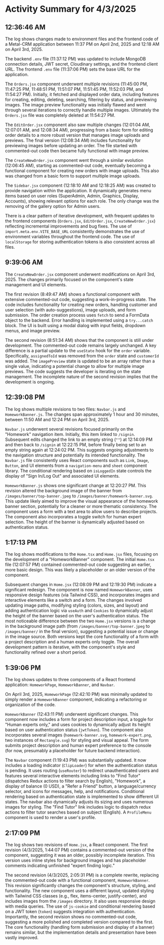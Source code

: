 # Activity Summary for 4/3/2025

## 12:36:46 AM
The log shows changes made to environment files and the frontend code of a Metal-CRM application between 11:37 PM on April 2nd, 2025 and 12:18 AM on April 3rd, 2025.

The backend `.env` file (11:37:12 PM) was updated to include MongoDB connection details, JWT secret, Cloudinary settings, and the frontend client URL.  The frontend `.env` file (11:37:06 PM) sets the base URL for the application.

The `Orders.jsx` component underwent multiple revisions (11:45:00 PM, 11:47:25 PM, 11:48:51 PM, 11:51:07 PM, 11:51:45 PM, 11:52:03 PM, and 11:54:27 PM).  Initially, it fetched and displayed order data,  including features for creating, editing, deleting, searching, filtering by status, and previewing images.  The image preview functionality was initially flawed and went through several iterations to correctly handle multiple images. Ultimately the `Orders.jsx` file was completely deleted at 11:54:27 PM.

The `EditOrder.jsx` component also saw multiple changes (12:01:04 AM, 12:07:01 AM, and 12:08:34 AM), progressing from a basic form for editing order details to a more robust version that manages image uploads and previews.  The final version (12:08:34 AM) includes functionality for previewing images before updating an order. The file started with commented-out code then  became fully functional with image preview.

The `CreateNewOrder.jsx` component went through a similar evolution (12:06:45 AM),  starting as commented-out code, eventually becoming a functional component for creating new orders with image uploads. This also was changed from a basic form to support multiple image uploads.

The `Sidebar.jsx` component (12:18:10 AM and 12:18:25 AM) was created to provide navigation within the application.  It dynamically generates menu items based on user roles (SuperAdmin, Admin, Graphics, Display, Accounts), showing relevant options for each role. The only change was the removing of the gallery option for Admin users.


There is a clear pattern of iterative development, with frequent updates to the frontend components (`Orders.jsx`, `EditOrder.jsx`, `CreateNewOrder.jsx`) reflecting incremental improvements and bug fixes.  The use of `import.meta.env.VITE_BASE_URL` consistently demonstrates the use of environment variables throughout the frontend code.  The use of `localStorage` for storing authentication tokens is also consistent across all files.


## 9:39:06 AM
The `CreateNewOrder.jsx` component underwent modifications on April 3rd, 2025.  The changes primarily focused on the component's state management and UI elements.

The first revision (8:49:47 AM) shows a functional component with extensive commented-out code, suggesting a work-in-progress state.  The code includes functionality for creating new orders, handling customer and user selection (with auto-suggestions), image uploads, and form submission.  The order creation process uses `fetch` to send a FormData object to the backend.  Error handling is implemented using a `try...catch` block.  The UI is built using a modal dialog with input fields, dropdown menus, and image preview.

The second revision (8:51:34 AM) shows that the component is still under development.  The commented-out code remains largely unchanged.  A key difference is a partial update to the `useState` hook for the `order` variable. Specifically,  `assignedToId` was removed from the  `order` state and  `customerId` was added.  The `imagePreview` state is updated to be an array rather than a single value, indicating a potential change to allow for multiple image previews.  The code suggests the developer is iterating on the state management.  The incomplete nature of the second revision implies that the development is ongoing.


## 12:39:08 PM
The log shows multiple revisions to two files: `Navbar.js` and `HomeworkBanner.js`.  The changes span approximately 1 hour and 30 minutes, between 11:50 AM and 12:24 PM on April 3rd, 2025.

`Navbar.js` underwent several revisions focused primarily on the "Homework" navigation item. Initially, this item linked to `/signin`.  Subsequent edits changed the link to an empty string (`""`) at 12:14:09 PM and then back to `/signin` at 12:22:15 PM, before finally being set to an empty string again at 12:24:02 PM. This suggests ongoing adjustments to the navigation structure and potentially its intended functionality.  The `Navbar.js` file consistently uses React components such as `Link`, `Image`, `Button`, and UI elements from a `navigation-menu` and `sheet` component library. The conditional rendering based on `isLoggedIn` state controls the display of "Sign In/Log Out" and associated UI elements.

`HomeworkBanner.js` shows one significant change at 12:20:27 PM.  This revision altered the background image of the banner from `/images/banner/top-banner.jpeg` to `/images/banner/homework-banner.svg`. This update likely aimed to improve the visual appearance of the homework banner section, potentially for a cleaner or more thematic consistency. The component uses a form with a text area to allow users to describe projects. The component also incorporates a toggle switch for human expert selection.  The height of the banner is dynamically adjusted based on authentication status.


## 1:17:13 PM
The log shows modifications to the `Home.tsx` and `Home.jsx` files, focusing on the development of a "HomeworkBanner" component.  The initial `Home.tsx` file (12:07:57 PM) contained commented-out code suggesting an earlier, more basic design.  This was likely a placeholder or an older version of the component.

Subsequent changes in `Home.jsx` (12:08:09 PM and 12:19:30 PM) indicate a significant redesign.  The component is now named `HomeworkBanner`, uses responsive design features (via Tailwind CSS), and incorporates images and interactive elements like a switch and a form.  The changes involved updating image paths, modifying styling (colors, sizes, and layout) and adding authentication logic via `useAuth` and `Cookies` to dynamically adjust the height of the banner based on the user's authentication status.  The most noticeable difference between the two `Home.jsx` versions is a change in the background image path (from `/images/banner/top-banner.jpeg` to `/images/banner/` in the final version), suggesting a potential issue or change in the image source.  Both versions kept the core functionality of a form with a project description and a human experts only toggle.  The overall development pattern is iterative, with the component's style and functionality refined over a short period.


## 1:39:06 PM
The log shows updates to three components of a React frontend application: `HomeworkPage`, `HomeworkBanner`, and `Navbar`.

On April 3rd, 2025,  `HomeworkPage` (12:42:10 PM) was minimally updated to simply render a `HomeworkBanner` component, indicating a refactoring or organization of the code.

`HomeworkBanner` (12:43:11 PM) underwent significant changes.  This component now includes a form for project description input, a toggle for "Human experts only," and uses cookies to dynamically adjust its height based on user authentication status (`jwtToken`).  The component also incorporates several images (`homework-banner.svg`, `homework-expert.png`, two instances of `Rectangle.svg`) for styling and visual appeal.  The form submits project description and human expert preference to the console (for now, presumably a placeholder for future backend interaction).

The `Navbar` component (1:19:43 PM) was substantially updated. It now includes a loading indicator (`ClipLoader`) for when the authentication status is pending.  It uses routing (`useRouter`) to redirect unauthenticated users and features several interactive elements including links to "Find Tutor" (dispatches Redux actions to filter search by English), "Homework", a display of balance (0 USD), a "Refer a Friend" button, a language/currency selector, and icons for messages, help, and notifications.  Conditional rendering based on authentication state is implemented to show different UI states.  The navbar also dynamically adjusts its sizing and uses numerous images for styling.  The "Find Tutor" link includes logic to dispatch redux actions to filter tutor searches based on subject (English).  A `ProfileMenu` component is used to render a user's profile.


## 2:17:09 PM
The log shows two revisions of `Home.jsx`, a React component.  The first revision (4/3/2025, 1:44:07 PM) contains a commented-out version of the component, suggesting it was an older, possibly incomplete iteration.  This version uses inline styles for background images and has placeholder comments indicating unfinished "expert finding logic."

The second revision (4/3/2025, 2:05:31 PM) is a complete rewrite, replacing the commented-out code with a functional component, `HomeworkBanner`. This revision significantly changes the component's structure, styling, and functionality.  The new component uses a different layout, updated styling with Tailwind CSS classes (e.g., flex, items-center, justify-center), and  includes images from the `/images` directory.  It also uses responsive design with media queries. The use of `js-cookie` and conditional rendering based on a JWT token (`token`) suggests integration with authentication.  Importantly, the second revision shows no commented-out code, suggesting a more polished and completed version compared to the first.  The core functionality (handling form submission and display of a banner) remains similar, but the implementation details and presentation have been vastly improved.

